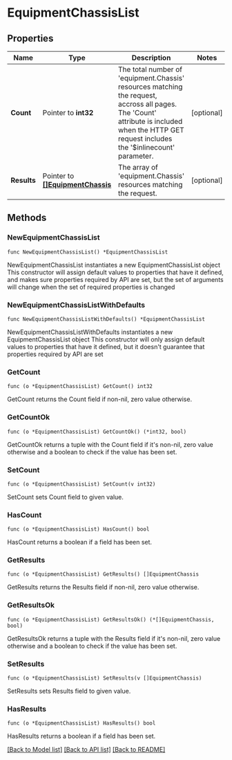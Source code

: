 # EquipmentChassisList

## Properties

Name | Type | Description | Notes
------------ | ------------- | ------------- | -------------
**Count** | Pointer to **int32** | The total number of &#39;equipment.Chassis&#39; resources matching the request, accross all pages. The &#39;Count&#39; attribute is included when the HTTP GET request includes the &#39;$inlinecount&#39; parameter. | [optional] 
**Results** | Pointer to [**[]EquipmentChassis**](equipment.Chassis.md) | The array of &#39;equipment.Chassis&#39; resources matching the request. | [optional] 

## Methods

### NewEquipmentChassisList

`func NewEquipmentChassisList() *EquipmentChassisList`

NewEquipmentChassisList instantiates a new EquipmentChassisList object
This constructor will assign default values to properties that have it defined,
and makes sure properties required by API are set, but the set of arguments
will change when the set of required properties is changed

### NewEquipmentChassisListWithDefaults

`func NewEquipmentChassisListWithDefaults() *EquipmentChassisList`

NewEquipmentChassisListWithDefaults instantiates a new EquipmentChassisList object
This constructor will only assign default values to properties that have it defined,
but it doesn't guarantee that properties required by API are set

### GetCount

`func (o *EquipmentChassisList) GetCount() int32`

GetCount returns the Count field if non-nil, zero value otherwise.

### GetCountOk

`func (o *EquipmentChassisList) GetCountOk() (*int32, bool)`

GetCountOk returns a tuple with the Count field if it's non-nil, zero value otherwise
and a boolean to check if the value has been set.

### SetCount

`func (o *EquipmentChassisList) SetCount(v int32)`

SetCount sets Count field to given value.

### HasCount

`func (o *EquipmentChassisList) HasCount() bool`

HasCount returns a boolean if a field has been set.

### GetResults

`func (o *EquipmentChassisList) GetResults() []EquipmentChassis`

GetResults returns the Results field if non-nil, zero value otherwise.

### GetResultsOk

`func (o *EquipmentChassisList) GetResultsOk() (*[]EquipmentChassis, bool)`

GetResultsOk returns a tuple with the Results field if it's non-nil, zero value otherwise
and a boolean to check if the value has been set.

### SetResults

`func (o *EquipmentChassisList) SetResults(v []EquipmentChassis)`

SetResults sets Results field to given value.

### HasResults

`func (o *EquipmentChassisList) HasResults() bool`

HasResults returns a boolean if a field has been set.


[[Back to Model list]](../README.md#documentation-for-models) [[Back to API list]](../README.md#documentation-for-api-endpoints) [[Back to README]](../README.md)


